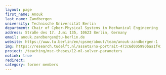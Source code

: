 ```yaml
---
layout: page
first_name: Anouk
last_name: Zandbergen
university: Technische Universität Berlin
department: Chair of Cyber-Physical Systems in Mechanical Engineering
address: Straße des 17. Juni 135, 10623 Berlin, Germany
email: anouk.zandbergen@tu-berlin.de
website: https://www.tu.berlin/en/cpsme/about/team/anouk-zandbergen-1
img: https://research.tudelft.nl/assets/no-portrait-473c6d005990baa1f418d9c668dcd4ec.png
project: /teaching/msc-theses/12-ml-solver-parameters
nolink: true
redirect:
category: former members
---
```

